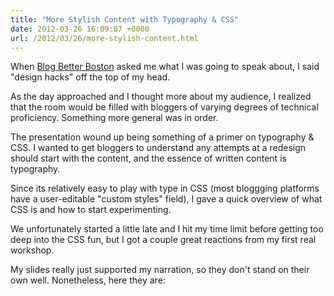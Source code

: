 ```yaml
---
title: "More Stylish Content with Typography & CSS"
date: 2012-03-26 16:09:07 +0000
url: /2012/03/26/more-stylish-content.html
---
```


When [Blog Better Boston](http://blogbetterboston.com) asked me what I was going to speak about, I said "design hacks" off the top of my head.

As the day approached and I thought more about my audience, I realized that the room would be filled with bloggers of varying degrees of technical proficiency. Something more general was in order.

The presentation wound up being something of a primer on typography & CSS. I wanted to get bloggers to understand any attempts at a redesign should start with the content, and the essence of written content is typography.

Since its relatively easy to play with type in CSS (most bloggging platforms have a user-editable "custom styles" field), I gave a quick overview of what CSS is and how to start experimenting.

We unfortunately started a little late and I hit my time limit before getting too deep into the CSS fun, but I got a couple great reactions from my first real workshop.

My slides really just supported my narration, so they don't stand on their own well. Nonetheless, here they are:

<script src="https://speakerdeck.com/embed/4f70c671a1d1bd0022003c4f.js"></script>
